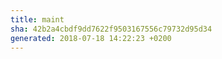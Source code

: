 ```yaml
---
title: maint
sha: 42b2a4cbdf9dd7622f9503167556c79732d95d34
generated: 2018-07-18 14:22:23 +0200
---
```

